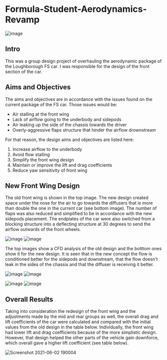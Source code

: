 # Formula-Student-Aerodynamics-Revamp
![image](https://user-images.githubusercontent.com/85165363/120513374-e35df200-c3d4-11eb-86b5-8969e5d5e12e.png)

## Intro
This was a group design project of overhauling the aerodynamic package of the Loughborough FS car. I was responsible for the design of the front section of the car.

## Aims and Objectives
The aims and objectives are in accordance with the issues found on the current package of the FS car. Those issues would be:
* Air stalling at the front wing
* Lack of airflow going to the underbody and sidepods
* Air leaking up the side of the chassis towards the driver
* Overly-aggressive flaps structure that hinder the airflow drownstream

For that reason, the design aims and objectives are listed here:
1. Increase airflow to the underbody
1. Avoid flow stalling
1. Simplify the front wing design
1. Maintain or improve the lift and drag coefficients
1. Reduce yaw sensitivity of front wing

## New Front Wing Design
The old front wing is shown in the top image. The new design created space under the nose for the air to go towards the diffusers that is more than double the one in the current car (see bottom image). The number of flaps was also reduced and simplified to be in accordance with the new sidepods placement. The endplates of the car were also switched from a blocking structure into a deflecting structure at 30 degrees to send the airflow outwards of the front wheels.

![image](https://user-images.githubusercontent.com/85165363/120496765-83f8e580-c3c6-11eb-8e8b-e2a3b08c3759.png)
![image](https://user-images.githubusercontent.com/85165363/120496785-88250300-c3c6-11eb-870a-cbe91719ed36.png)

The top images show a CFD analysis of the old design and the botttom ones show it for the new design. It is seen that in the new concept the flow is conditioned better for the sidepods and downstream, that the flow doesn't leak in the sides of the chassis and that the diffuser is receiving it better.

![image](https://user-images.githubusercontent.com/85165363/120498404-dc7cb280-c3c7-11eb-8378-eb491ad9dcfd.png)
![image](https://user-images.githubusercontent.com/85165363/120498426-e0a8d000-c3c7-11eb-98bd-07ae5d8482e5.png)

![image](https://user-images.githubusercontent.com/85165363/120498884-4301d080-c3c8-11eb-9a61-03b44a1b4378.png)
![image](https://user-images.githubusercontent.com/85165363/120498905-472dee00-c3c8-11eb-8bc5-15a9787a7fae.png)

## Overall Results
Taking into consideration the redesign of the front wing and the adjustments made by the mid and rear groups as well, the overall drag and lift coefficients of the car were calculated and compared with the initial values from the old design in the table below. Individually, the front wing had lower lift and drag coefficients because of the more simplistic design. However, that design helped the other parts of the vehicle gain downforce, which overall gave a higher lift coefficient (see table below).

![Screenshot 2021-06-02 190004](https://user-images.githubusercontent.com/85165363/120513287-c9241400-c3d4-11eb-81f5-f5f9200d382f.jpg)

